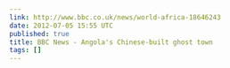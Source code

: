 ```yaml
---
link: http://www.bbc.co.uk/news/world-africa-18646243
date: 2012-07-05 15:55 UTC
published: true
title: BBC News - Angola's Chinese-built ghost town
tags: []
---
```



